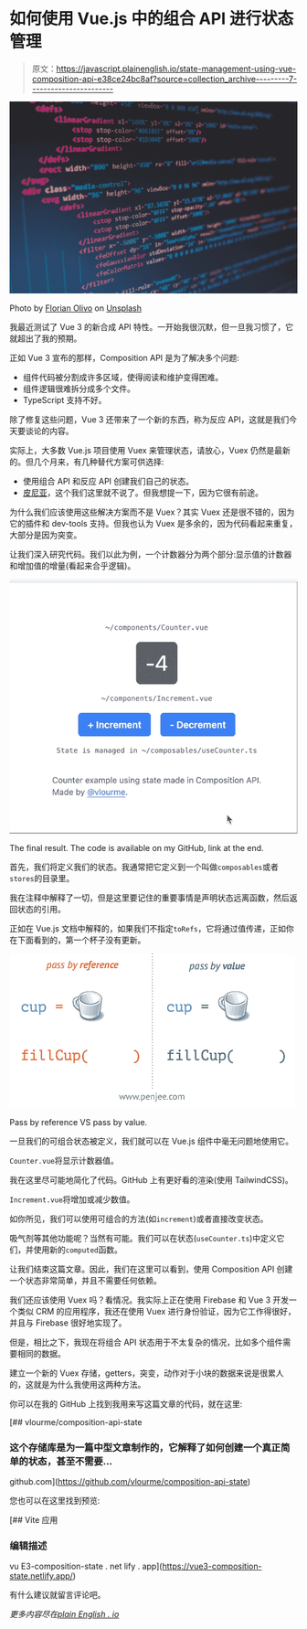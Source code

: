 # 如何使用 Vue.js 中的组合 API 进行状态管理

> 原文：<https://javascript.plainenglish.io/state-management-using-vue-composition-api-e38ce24bc8af?source=collection_archive---------7----------------------->

![](img/1f0402f5e40ddf677923f67f2fc6ab6a.png)

Photo by [Florian Olivo](https://unsplash.com/@florianolv?utm_source=medium&utm_medium=referral) on [Unsplash](https://unsplash.com?utm_source=medium&utm_medium=referral)

我最近测试了 Vue 3 的新合成 API 特性。一开始我很沉默，但一旦我习惯了，它就超出了我的预期。

正如 Vue 3 宣布的那样，Composition API 是为了解决多个问题:

*   组件代码被分割成许多区域，使得阅读和维护变得困难。
*   组件逻辑很难拆分成多个文件。
*   TypeScript 支持不好。

除了修复这些问题，Vue 3 还带来了一个新的东西，称为反应 API，这就是我们今天要谈论的内容。

实际上，大多数 Vue.js 项目使用 Vuex 来管理状态，请放心，Vuex 仍然是最新的。但几个月来，有几种替代方案可供选择:

*   使用组合 API 和反应 API 创建我们自己的状态。
*   [皮尼亚](https://pinia.esm.dev/)，这个我们这里就不说了。但我想提一下，因为它很有前途。

为什么我们应该使用这些解决方案而不是 Vuex？其实 Vuex 还是很不错的，因为它的插件和 dev-tools 支持。但我也认为 Vuex 是多余的，因为代码看起来重复，大部分是因为突变。

让我们深入研究代码。我们以此为例，一个计数器分为两个部分:显示值的计数器和增加值的增量(看起来合乎逻辑)。

![](img/be313ba689e53c852fb410aed95a620f.png)

The final result. The code is available on my GitHub, link at the end.

首先，我们将定义我们的状态。我通常把它定义到一个叫做`composables`或者`stores`的目录里。

我在注释中解释了一切，但是这里要记住的重要事情是声明状态远离函数，然后返回状态的引用。

正如在 Vue.js 文档中解释的，如果我们不指定`toRefs`，它将通过值传递，正如你在下面看到的，第一个杯子没有更新。

![](img/66f65025ca9f5a32daa84a5cc7bfdf51.png)

Pass by reference VS pass by value.

一旦我们的可组合状态被定义，我们就可以在 Vue.js 组件中毫无问题地使用它。

`Counter.vue`将显示计数器值。

我在这里尽可能地简化了代码。GitHub 上有更好看的渲染(使用 TailwindCSS)。

`Increment.vue`将增加或减少数值。

如你所见，我们可以使用可组合的方法(如`increment`)或者直接改变状态。

吸气剂等其他功能呢？当然有可能。我们可以在状态(`useCounter.ts`)中定义它们，并使用新的`computed`函数。

让我们结束这篇文章。因此，我们在这里可以看到，使用 Composition API 创建一个状态非常简单，并且不需要任何依赖。

我们还应该使用 Vuex 吗？看情况。我实际上正在使用 Firebase 和 Vue 3 开发一个类似 CRM 的应用程序，我还在使用 Vuex 进行身份验证，因为它工作得很好，并且与 Firebase 很好地实现了。

但是，相比之下，我现在将组合 API 状态用于不太复杂的情况，比如多个组件需要相同的数据。

建立一个新的 Vuex 存储，getters，突变，动作对于小块的数据来说是很累人的，这就是为什么我使用这两种方法。

你可以在我的 GitHub 上找到我用来写这篇文章的代码，就在这里:

 [## vlourme/composition-api-state

### 这个存储库是为一篇中型文章制作的，它解释了如何创建一个真正简单的状态，甚至不需要…

github.com](https://github.com/vlourme/composition-api-state) 

您也可以在这里找到预览:

 [## Vite 应用

### 编辑描述

vu E3-composition-state . net lify . app](https://vue3-composition-state.netlify.app/) 

有什么建议就留言评论吧。

*更多内容尽在*[*plain English . io*](http://plainenglish.io/)